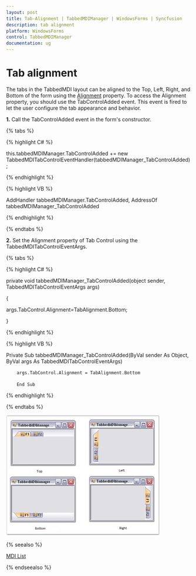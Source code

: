 ```yaml
---
layout: post
title: Tab-Alignment | TabbedMDIManager | WindowsForms | Syncfusion
description: tab alignment
platform: WindowsForms
control: TabbedMDIManager 
documentation: ug
---
```


# Tab alignment

The tabs in the TabbedMDI layout can be aligned to the Top, Left, Right, and Bottom of the form using the [Alignment](https://help.syncfusion.com/cr/windowsforms/Syncfusion.Windows.Forms.Tools.TabControlAdv.html#Syncfusion_Windows_Forms_Tools_TabControlAdv_Alignment) property. To access the Alignment property, you should use the TabControlAdded event. This event is fired to let the user configure the tab appearance and behavior.

**1.** Call the TabControlAdded event in the form's constructor.

{% tabs %}

{% highlight C# %}

this.tabbedMDIManager.TabControlAdded += new TabbedMDITabControlEventHandler(tabbedMDIManager_TabControlAdded);


{% endhighlight %}

{% highlight VB %}

AddHandler tabbedMDIManager.TabControlAdded, AddressOf tabbedMDIManager_TabControlAdded

{% endhighlight %}

{% endtabs %}

**2.** Set the Alignment property of Tab Control using the TabbedMDITabControlEventArgs.

{% tabs %}

{% highlight C# %}

private void tabbedMDIManager_TabControlAdded(object sender, TabbedMDITabControlEventArgs args)

{

args.TabControl.Alignment=TabAlignment.Bottom;

}

{% endhighlight %}

{% highlight VB %}

Private Sub tabbedMDIManager_TabControlAdded(ByVal sender As Object, ByVal args As TabbedMDITabControlEventArgs)

		args.TabControl.Alignment = TabAlignment.Bottom

		End Sub


{% endhighlight %}

{% endtabs %}


![Tabs alignment](Tab-Alignment_images/Tab-Alignment_img1.jpeg)



{% seealso %}

[MDI List](/windowsforms/tabbedmdi/mdi-list)

{% endseealso %}




